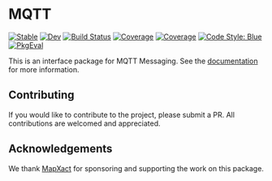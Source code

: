 # MQTT

[![Stable](https://img.shields.io/badge/docs-stable-blue.svg)](https://JuliaMQTT.github.io/MQTT.jl/stable/)
[![Dev](https://img.shields.io/badge/docs-dev-blue.svg)](https://JuliaMQTT.github.io/MQTT.jl/dev/)
[![Build Status](https://github.com/JuliaMQTT/MQTT.jl/actions/workflows/CI.yml/badge.svg?branch=main)](https://github.com/JuliaMQTT/MQTT.jl/actions/workflows/CI.yml?query=branch%3Amain)
[![Coverage](https://codecov.io/gh/JuliaMQTT/MQTT.jl/branch/main/graph/badge.svg)](https://codecov.io/gh/JuliaMQTT/MQTT.jl)
[![Coverage](https://coveralls.io/repos/github/JuliaMQTT/MQTT.jl/badge.svg?branch=main)](https://coveralls.io/github/JuliaMQTT/MQTT.jl?branch=main)
[![Code Style: Blue](https://img.shields.io/badge/code%20style-blue-4495d1.svg)](https://github.com/invenia/BlueStyle)
[![PkgEval](https://JuliaCI.github.io/NanosoldierReports/pkgeval_badges/M/MQTT.svg)](https://JuliaCI.github.io/NanosoldierReports/pkgeval_badges/report.html)

This is an interface package for MQTT Messaging. See the [documentation](https://JuliaMQTT.github.io/MQTT.jl/stable/) for more information.

## Contributing

If you would like to contribute to the project, please submit a PR. All contributions are welcomed and appreciated.

## Acknowledgements

We thank [MapXact](https://mapxact.com/) for sponsoring and supporting the work on this package.